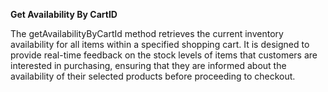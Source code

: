 **Get Availability By CartID**

The getAvailabilityByCartId method retrieves the current inventory availability for all items within a specified shopping cart. It is designed to provide real-time feedback on the stock levels of items that customers are interested in purchasing, ensuring that they are informed about the availability of their selected products before proceeding to checkout.